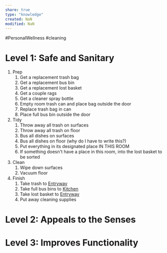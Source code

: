 ```yaml
---
share: true
type: "knowledge"
created: NaN 
modified: NaN
---
```

 #PersonalWellness #cleaning

# Level 1: Safe and Sanitary

1. Prep
	1. Get a replacement trash bag
	2. Get a replacement bus bin
	3. Get a replacement lost basket
	4. Get a couple rags
	5. Get a cleaner spray bottle
	6. Empty room trash can and place bag outside the door
	7. Replace trash bag in can
	8. Place full bus bin outside the door
2. Tidy
	1. Throw away all trash on surfaces
	2. Throw away all trash on floor
	3. Bus all dishes on surfaces
	4. Bus all dishes on floor (why do I have to write this?)
	5. Put everything in its designated place IN THIS ROOM
	6. If something doesn't have a place in this room, into the lost basket to be sorted
3. Clean
	1. Wipe down surfaces
	2. Vacuum floor
4. Finish
	1. Take trash to [Entryway](./Entryway.md)
	2. Take full bus bins to [Kitchen](./Kitchen.md)
	3. Take lost basket to [Entryway](./Entryway.md)
	4. Put away cleaning supplies

# Level 2: Appeals to the Senses


# Level 3: Improves Functionality
